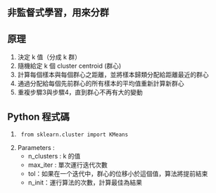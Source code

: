 ## 非監督式學習，用來分群
## 原理
1. 決定 k 值（分成 k 群）
2. 隨機給定 k 個 cluster centroid (群心)
3. 計算每個樣本與每個群心之距離，並將樣本歸類分配給距離最近的群心
4. 通過分配給每個先前群心的所有樣本的平均值重新計算新群心
5. 重複步驟3與步驟4，直到群心不再有大的變動
## Python 程式碼
1.      from sklearn.cluster import KMeans
2.  Parameters :
     * n_clusters : k 的值
     * max_iter : 單次運行迭代次數
     * tol：如果在一个迭代中，群心的位移小於這個值，算法將提前結束
     * n_init：運行算法的次數，計算最佳為結果
